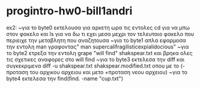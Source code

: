 # progintro-hw0-bill1andri
ex2:
~για το byte0 εκτελουσα για αρκετη ωρα τις εντολες cd για να μπω στον φακελο και ls για να δω τι εχει μεσα μεχρι τον τελευταιο φακελο που περιειχε την μεταβλητη που αναζητουσα
~για το byte1 απλα εφαρμοσα την εντολη man γραφοντας" man supercalifragilisticexpialidocious"
~για το byte2 ετρεξα την εντολη grape "will find" shakspear.txt και βρηκα ολες τις σχετικες αναφορες στο will find
~για το byte3 εκτελεσα την diff και συγκεκριμενα diff -u shakspear.txt shakspear.modified.txt
οπου με το (-προταση του αρχικου αρχειου και μετο +προταση νεου αρχειου)
~για το byte4 εκτελεσα την find(find. -name "cup.txt")
